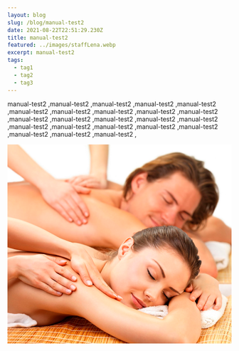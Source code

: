 ```yaml
---
layout: blog
slug: /blog/manual-test2
date: 2021-08-22T22:51:29.230Z
title: manual-test2
featured: ../images/staffLena.webp
excerpt: manual-test2
tags:
  - tag1
  - tag2
  - tag3
---
```

manual-test2 ,manual-test2 ,manual-test2 ,manual-test2 ,manual-test2 ,manual-test2 ,manual-test2 ,manual-test2 ,manual-test2 ,manual-test2 ,manual-test2 ,manual-test2 ,manual-test2 ,manual-test2 ,manual-test2 ,manual-test2 ,manual-test2 ,manual-test2 ,manual-test2 ,manual-test2 ,manual-test2 ,manual-test2 ,manual-test2 ,

![](../markdown-pages/massage-for-couples.png)